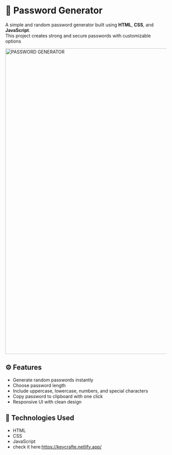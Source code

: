 # 🔐 Password Generator

A simple and random password generator built using **HTML**, **CSS**, and **JavaScript**.  
This project creates strong and secure passwords with customizable options

<img width="950" alt="PASSWORD GENERATOR" src="https://github.com/user-attachments/assets/18915641-37ec-4a61-98c6-dc493f2b5ece" />




## ⚙️ Features

- Generate random passwords instantly
- Choose password length
- Include uppercase, lowercase, numbers, and special characters
- Copy password to clipboard with one click
- Responsive UI with clean design

## 🚀 Technologies Used

- HTML
- CSS
- JavaScript
- check it here:https://keycrafte.netlify.app/

